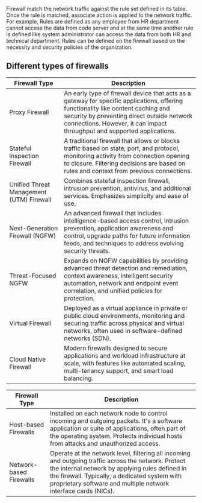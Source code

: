 
Firewall match the network traffic against the rule set defined in its table. Once the rule is matched, associate action is applied to the network traffic. For example, Rules are defined as any employee from HR department cannot access the data from code server and at the same time another rule is defined like system administrator can access the data from both HR and technical department. Rules can be defined on the firewall based on the necessity and security policies of the organization.

## Different types of firewalls

|Firewall Type|Description|
|---|---|
|Proxy Firewall|An early type of firewall device that acts as a gateway for specific applications, offering functionality like content caching and security by preventing direct outside network connections. However, it can impact throughput and supported applications.|
|Stateful Inspection Firewall|A traditional firewall that allows or blocks traffic based on state, port, and protocol, monitoring activity from connection opening to closure. Filtering decisions are based on rules and context from previous connections.|
|Unified Threat Management (UTM) Firewall|Combines stateful inspection firewall, intrusion prevention, antivirus, and additional services. Emphasizes simplicity and ease of use.|
|Next-Generation Firewall (NGFW)|An advanced firewall that includes intelligence-based access control, intrusion prevention, application awareness and control, upgrade paths for future information feeds, and techniques to address evolving security threats.|
|Threat-Focused NGFW|Expands on NGFW capabilities by providing advanced threat detection and remediation, context awareness, intelligent security automation, network and endpoint event correlation, and unified policies for protection.|
|Virtual Firewall|Deployed as a virtual appliance in private or public cloud environments, monitoring and securing traffic across physical and virtual networks, often used in software-defined networks (SDN).|
|Cloud Native Firewall|Modern firewalls designed to secure applications and workload infrastructure at scale, with features like automated scaling, multi-tenancy support, and smart load balancing.|


|Firewall Type|Description|
|---|---|
|Host-based Firewalls|Installed on each network node to control incoming and outgoing packets. It's a software application or suite of applications, often part of the operating system. Protects individual hosts from attacks and unauthorized access.|
|Network-based Firewalls|Operate at the network level, filtering all incoming and outgoing traffic across the network. Protect the internal network by applying rules defined in the firewall. Typically, a dedicated system with proprietary software and multiple network interface cards (NICs).|

